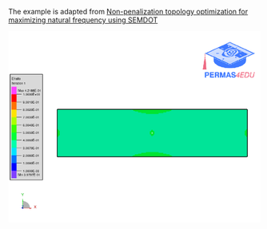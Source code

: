 The example is adapted from [Non-penalization topology optimization for maximizing natural frequency using SEMDOT](https://www.researchgate.net/publication/372506078_Non-penalization_topology_optimization_for_maximizing_natural_frequency_using_SEMDOT)

![Pin-pin beam](efratio.gif)
